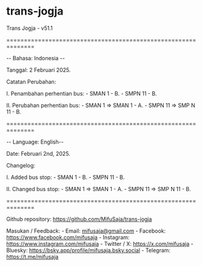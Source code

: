 # trans-jogja
Trans Jogja - v51.1

==============================================================

-- Bahasa: Indonesia --

Tanggal: 2 Februari 2025.

Catatan Perubahan:

I. Penambahan perhentian bus:
    - SMAN 1 - B.
    - SMPN 11 - B.

II. Perubahan perhentian bus:
    - SMAN 1 => SMAN 1 - A.
    - SMPN 11 => SMP N 11 - B.
    
==============================================================

-- Language: English--

Date: Februari 2nd, 2025.

Changelog:

I. Added bus stop:
    - SMAN 1 - B.
    - SMPN 11 - B.

II. Changed bus stop:
    - SMAN 1 => SMAN 1 - A.
    - SMPN 11 => SMP N 11 - B.

==============================================================

Github repository: https://github.com/MifuSaja/trans-jogja

Masukan / Feedback: 
    - Email: mifusaja@gmail.com
    - Facebook: https://www.facebook.com/mifusaja
    - Instagram: https://www.instagram.com/mifusaja
    - Twitter / X: https://x.com/mifusaja
    - Bluesky: https://bsky.app/profile/mifusaja.bsky.social
    - Telegram: https://t.me/mifusaja
